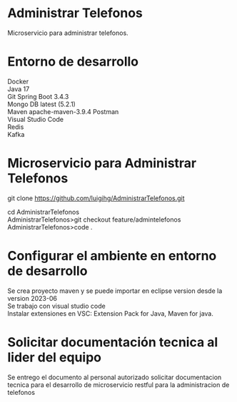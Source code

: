 # Administrar Telefonos
Microservicio para administrar telefonos.

# Entorno de desarrollo
Docker  
Java 17  
Git
Spring Boot 3.4.3  
Mongo DB latest (5.2.1)  
Maven apache-maven-3.9.4
Postman  
Visual Studio Code  
Redis  
Kafka  


# Microservicio para Administrar Telefonos
git clone https://github.com/luigihg/AdministrarTelefonos.git

cd AdministrarTelefonos  
AdministrarTelefonos>git checkout feature/admintelefonos  
AdministrarTelefonos>code .  

# Configurar el ambiente en entorno de desarrollo
Se crea proyecto maven y se puede importar en eclipse version desde la version 2023-06  
Se trabajo con visual studio code  
Instalar extensiones en VSC: Extension Pack for Java, Maven for java.  

# Solicitar documentación tecnica al lider del equipo
Se entrego el documento al personal autorizado solicitar documentacion tecnica   para el desarrollo de microservicio restful para la administracion de telefonos